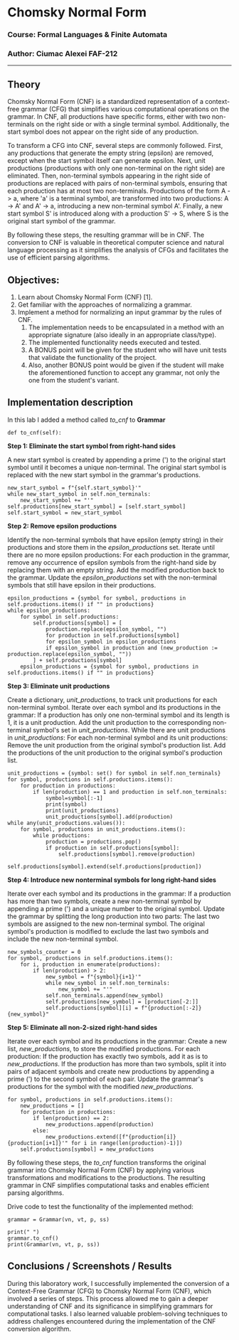 # Chomsky Normal Form
### Course: Formal Languages & Finite Automata
### Author: Ciumac Alexei FAF-212

---

## Theory

Chomsky Normal Form (CNF) is a standardized representation of a context-free grammar (CFG) that simplifies various computational operations on the grammar. In CNF, all productions have specific forms, either with two non-terminals on the right side or with a single terminal symbol. Additionally, the start symbol does not appear on the right side of any production.

To transform a CFG into CNF, several steps are commonly followed. First, any productions that generate the empty string (epsilon) are removed, except when the start symbol itself can generate epsilon. Next, unit productions (productions with only one non-terminal on the right side) are eliminated. Then, non-terminal symbols appearing in the right side of productions are replaced with pairs of non-terminal symbols, ensuring that each production has at most two non-terminals. Productions of the form A -> a, where 'a' is a terminal symbol, are transformed into two productions: A -> A' and A' -> a, introducing a new non-terminal symbol A'. Finally, a new start symbol S' is introduced along with a production S' -> S, where S is the original start symbol of the grammar.

By following these steps, the resulting grammar will be in CNF. The conversion to CNF is valuable in theoretical computer science and natural language processing as it simplifies the analysis of CFGs and facilitates the use of efficient parsing algorithms.

## Objectives:

1. Learn about Chomsky Normal Form (CNF) [1].
2. Get familiar with the approaches of normalizing a grammar.
3. Implement a method for normalizing an input grammar by the rules of CNF.
   1. The implementation needs to be encapsulated in a method with an appropriate signature (also ideally in an appropriate class/type).
   2. The implemented functionality needs executed and tested.
   3. A BONUS point will be given for the student who will have unit tests that validate the functionality of the project.
   4. Also, another BONUS point would be given if the student will make the aforementioned function to accept any grammar, not only the one from the student's variant.

## Implementation description

In this lab I added a method called _to_cnf_ to **Grammar**

```
def to_cnf(self):
```

**Step 1: Eliminate the start symbol from right-hand sides**

A new start symbol is created by appending a prime (') to the original start symbol until it becomes a unique non-terminal.
The original start symbol is replaced with the new start symbol in the grammar's productions.
```
new_start_symbol = f"{self.start_symbol}'"
while new_start_symbol in self.non_terminals:
    new_start_symbol += "'"
self.productions[new_start_symbol] = [self.start_symbol]
self.start_symbol = new_start_symbol
```

**Step 2: Remove epsilon productions**

Identify the non-terminal symbols that have epsilon (empty string) in their productions and store them in the _epsilon_productions_ set.
Iterate until there are no more epsilon productions:
For each production in the grammar, remove any occurrence of epsilon symbols from the right-hand side by replacing them with an empty string.
Add the modified production back to the grammar.
Update the _epsilon_productions_ set with the non-terminal symbols that still have epsilon in their productions.

```
epsilon_productions = {symbol for symbol, productions in self.productions.items() if "" in productions}
while epsilon_productions:
    for symbol in self.productions:
        self.productions[symbol] = [
            production.replace(epsilon_symbol, "")
            for production in self.productions[symbol]
            for epsilon_symbol in epsilon_productions
            if epsilon_symbol in production and (new_production := production.replace(epsilon_symbol, ""))
        ] + self.productions[symbol]
    epsilon_productions = {symbol for symbol, productions in self.productions.items() if "" in productions}
```

**Step 3: Eliminate unit productions**

Create a dictionary, _unit_productions_, to track unit productions for each non-terminal symbol.
Iterate over each symbol and its productions in the grammar:
If a production has only one non-terminal symbol and its length is 1, it is a unit production.
Add the unit production to the corresponding non-terminal symbol's set in _unit_productions_.
While there are unit productions in _unit_productions_:
For each non-terminal symbol and its unit productions:
Remove the unit production from the original symbol's production list.
Add the productions of the unit production to the original symbol's production list.

```
unit_productions = {symbol: set() for symbol in self.non_terminals}
for symbol, productions in self.productions.items():
    for production in productions:
        if len(production) == 1 and production in self.non_terminals:
            symbol=symbol[:-1]
            print(symbol)
            print(unit_productions)
            unit_productions[symbol].add(production)
while any(unit_productions.values()):
    for symbol, productions in unit_productions.items():
        while productions:
            production = productions.pop()
            if production in self.productions[symbol]:
                self.productions[symbol].remove(production)
                self.productions[symbol].extend(self.productions[production])
```

**Step 4: Introduce new nonterminal symbols for long right-hand sides**

Iterate over each symbol and its productions in the grammar:
If a production has more than two symbols, create a new non-terminal symbol by appending a prime (') and a unique number to the original symbol.
Update the grammar by splitting the long production into two parts:
The last two symbols are assigned to the new non-terminal symbol.
The original symbol's production is modified to exclude the last two symbols and include the new non-terminal symbol.

```
new_symbols_counter = 0
for symbol, productions in self.productions.items():
    for i, production in enumerate(productions):
        if len(production) > 2:
            new_symbol = f"{symbol}{i+1}'"
            while new_symbol in self.non_terminals:
                new_symbol += "'"
            self.non_terminals.append(new_symbol)
            self.productions[new_symbol] = [production[-2:]]
            self.productions[symbol][i] = f"{production[:-2]}{new_symbol}"
```

**Step 5: Eliminate all non-2-sized right-hand sides**

Iterate over each symbol and its productions in the grammar:
Create a new list, _new_productions_, to store the modified productions.
For each production:
If the production has exactly two symbols, add it as is to _new_productions_.
If the production has more than two symbols, split it into pairs of adjacent symbols and create new productions by appending a prime (') to the second symbol of each pair.
Update the grammar's productions for the symbol with the modified _new_productions_.

```
for symbol, productions in self.productions.items():
    new_productions = []
    for production in productions:
        if len(production) == 2:
            new_productions.append(production)
        else:
            new_productions.extend([f"{production[i]}{production[i+1]}'" for i in range(len(production)-1)])
    self.productions[symbol] = new_productions
```

By following these steps, the _to_cnf_ function transforms the original grammar into Chomsky Normal Form (CNF) by applying various transformations and modifications to the productions. The resulting grammar in CNF simplifies computational tasks and enables efficient parsing algorithms.



Drive code to test the functionality of the implemented method:

```
grammar = Grammar(vn, vt, p, ss)

print(" ")
grammar.to_cnf()
print(Grammar(vn, vt, p, ss))
```

## Conclusions / Screenshots / Results

During this laboratory work, I successfully implemented the conversion of a Context-Free Grammar (CFG) to Chomsky Normal Form (CNF), which involved a series of steps. This process allowed me to gain a deeper understanding of CNF and its significance in simplifying grammars for computational tasks. I also learned valuable problem-solving techniques to address challenges encountered during the implementation of the CNF conversion algorithm.
